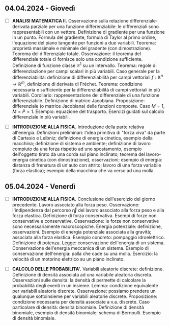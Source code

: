## 04.04.2024 - Giovedì
- [ ] **ANALISI MATEMATICA II.** Osservazione sulla relazione differenziale-derivata parziale per una funzione differenziabile: le differenziali sono rappresentabili con un vettore. Definizione di gradiente per una funzione in un punto. Formula del gradiente, formula di Taylor al primo ordine, l'equazione del piano tangente per funzioni a due variabili. Teorema: proprietà massimale e minimale del gradente (con dimostrazione). Teorema del differenziale totale. Osservazione: il teorema del differenziale totale ci fornisce solo una condizione sufficiente. Definizione di funzione classe $\mathcal{C}^1$ su un intervallo. Teorema: regole di differenziazione per campi scalari in più variabili. Caso generale per la differenziabilità: definizione di differenziabilità per campi vettoriali $f:\mathbb{R}^n \longrightarrow \mathbb{R}^m$, definizione di derivata di Fréchet. Teorema: condizione necessaria e sufficiente per la differenziabilità di campi vettoriali in più variabili. Corollario: rappresentazione del differenziale di una funzione differenziabile. Definizione di matrice Jacobiana. Proposizione: differenziale (o matrice Jacobiana) delle funzioni composte. Caso $M=1$, $M=P=1$. Esempio: equazione del trasporto. Esercizi guidati sul calcolo differenziale in più variabili.

- [ ] **INTRODUZIONE ALLA FISICA.** Introduzione della parte relativa all'energia. Definizioni preliminari: l'idea primitiva di "forza viva" da parte di Cartesio e Leibniz; definizione di energia cinetica, esempio della macchina; definizione di sistema e ambiente; definizione di lavoro compiuto da una forza rispetto ad uno spostamento, esempio dell'oggetto tirato da una corda sul piano inclinato; teorema del lavoro-energia cinetica (con dimostrazione), osservazioni; esempio di energia: distanza di frenatura di un'auto con attrito; lavoro di una forza variabile (forza elastica); esempio della macchina che va verso ad una molla.

## 05.04.2024 - Venerdì
- [ ] **INTRODUZIONE ALLA FISICA.** Conclusione dell'esercizio del giorno precedente. Lavoro associato alla forza peso. Osservazione: l'indipendenza dal percorso $\vec{r}$ del lavoro associato alla forza peso e alla forza elastica. Definizione di forza conservativa. Esempi di forze non conservative e conservative. Osservazione: le forze non conservative sono necessariamente macroscopiche. Energia potenziale: definizione, osservazioni. Esempio di energia potenziale associata alla gravità; associata alla forza elastica. Esempio concreto: pompaggio idroelettrico. Definizione di potenza. Legge: conservazione dell'energia di un sistema. Conservazione dell'energia meccanica di un sistema. Esempio di conservazione dell'energia: palla che cade su una molla. Esercizio: la velocità di un motorino elettrico su un piano inclinato.

- [ ] **CALCOLO DELLE PROBABILITA'.** Variabili aleatorie discrete: definizione. Definizione di densità associata ad una variabile aleatoria discreta. Osservazioni sulle densità: la densità di permette di calcolare la probabilità degli eventi in un insieme. Lemma: condizione equivalente per variabili aleatorie discrete. Osservazione: possiamo prendere un qualunque sottoinsieme per variabili aleatorie discrete. Proposizione: condizione necessaria per densità associate a v.a. discrete. Caso particolare di densità: densità binomiale. Definizione di densità binomiale, esempio di densità binomiale: schema di Bernoulli. Esempio di densità binomiale.
